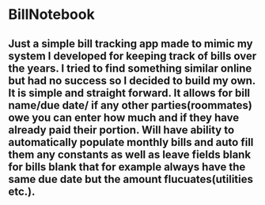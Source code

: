 # BillNotebook

## Just a simple bill tracking app made to mimic my system I developed for keeping track of bills over the years. I tried to find something similar online but had no success so I decided to build my own. It is simple and straight forward. It allows for bill name/due date/ if any other parties(roommates) owe you can enter how much and if they have already paid their portion. Will have ability to automatically populate monthly bills and auto fill them any constants as well as leave fields blank for bills blank that for example always have the same due date but the amount flucuates(utilities etc.).
